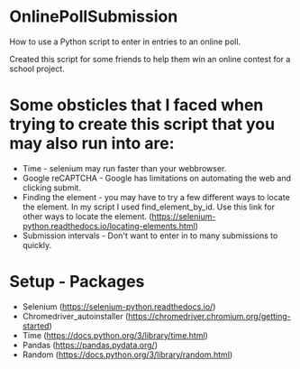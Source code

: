 # OnlinePollSubmission
How to use a Python script to enter in entries to an online poll.

Created this script for some friends to help them win an online contest for a school project. 

# Some obsticles that I faced when trying to create this script that you may also run into are:
  + Time - selenium may run faster than your webbrowser.
  + Google reCAPTCHA - Google has limitations on automating the web and clicking submit.
  + Finding the element - you may have to try a few different ways to locate the element. In my script I used find_element_by_id.
                          Use this link for other ways to locate the element. (https://selenium-python.readthedocs.io/locating-elements.html)
  + Submission intervals - Don't want to enter in to many submissions to quickly. 
  
# Setup - Packages
  - Selenium (https://selenium-python.readthedocs.io/)
  - Chromedriver_autoinstaller (https://chromedriver.chromium.org/getting-started)
  - Time (https://docs.python.org/3/library/time.html)
  - Pandas (https://pandas.pydata.org/)
  - Random (https://docs.python.org/3/library/random.html)
